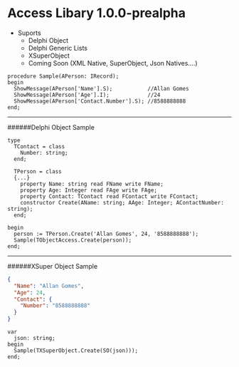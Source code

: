 # Access Libary 1.0.0-prealpha

* Suports
  * Delphi Object
  * Delphi Generic Lists
  * XSuperObject
  * Coming Soon (XML Native, SuperObject, Json Natives....)

```Delphi
procedure Sample(APerson: IRecord);
begin
  ShowMessage(APerson['Name'].S);           //Allan Gomes
  ShowMessage(APerson['Age'].I);            //24
  ShowMessage(APerson['Contact.Number'].S); //8588888888
end;
```
------
######Delphi Object Sample
```delphi
type
  TContact = class
    Number: string;
  end;
  
  TPerson = class
  {...}
    property Name: string read FName write FName;
    property Age: Integer read FAge write FAge;
    property Contact: TContact read FContact write FContact;
    constructor Create(AName: string; AAge: Integer; AContactNumber: string);
  end;

begin
  person := TPerson.Create('Allan Gomes', 24, '8588888888');
  Sample(TObjectAccess.Create(person));
end;
```
------
######XSuper Object Sample
```json
{
  "Name": "Allan Gomes",
  "Age": 24,
  "Contact": {
    "Number": "8588888888"
  }
}
```
```delphi
var
  json: string;
begin
  Sample(TXSuperObject.Create(SO(json)));
end;
```
